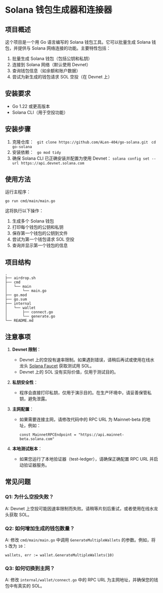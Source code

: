 # Solana 钱包生成器和连接器

## 项目概述

这个项目是一个用 Go 语言编写的 Solana 钱包工具。它可以批量生成 Solana 钱包，并提供与 Solana 网络连接的功能。主要特性包括：

1. 批量生成 Solana 钱包（包括公钥和私钥）
2. 连接到 Solana 网络（默认使用 Devnet）
3. 查询钱包信息（如余额和账户数据）
4. 尝试为新生成的钱包请求 SOL 空投（在 Devnet 上）

## 安装要求

- Go 1.22 或更高版本
- Solana CLI（用于空投功能）

## 安装步骤

1. 克隆仓库：
``` git clone https://github.com/ALen-404/go-solana.git```
``` cd go-solana```
2. 安装依赖：
``` go mod tidy```
3. 确保 Solana CLI 已正确安装并配置为使用 Devnet：
```solana config set --url https://api.devnet.solana.com```

## 使用方法

运行主程序：
``` 
go run cmd/main/main.go
```

这将执行以下操作：

1. 生成多个 Solana 钱包
2. 打印每个钱包的公钥和私钥
3. 保存第一个钱包的公钥到文件
4. 尝试为第一个钱包请求 SOL 空投
5. 查询并显示第一个钱包的信息

## 项目结构

```
.
├── airdrop.sh
├── cmd
│   └── main
│       └── main.go
├── go.mod
├── go.sum
├── internal
│   └── wallet
│       ├── connect.go
│       └── generate.go
└── README.md    
```

## 注意事项

1. **Devnet 限制**：
    - Devnet 上的空投有速率限制。如果遇到错误，请稍后再试或使用在线水龙头 [Solana Faucet](https://solfaucet.com/) 获取测试用 SOL。
    - Devnet 上的 SOL 没有实际价值，仅用于测试目的。

2. **私钥安全性**：
    - 程序会直接打印私钥，仅用于演示目的。在生产环境中，请妥善保管私钥，避免泄露。

3. **主网配置**：
    - 如果需要连接主网，请修改代码中的 RPC URL 为 Mainnet-beta 的地址，例如：
      ```
      const MainnetRPCEndpoint = "https://api.mainnet-beta.solana.com"
      ```

4. **本地测试账本**：
    - 如果您运行了本地验证器（test-ledger），请确保正确配置 RPC URL 并启动验证器服务。

## 常见问题

### Q1: 为什么空投失败？
A: Devnet 上空投可能因速率限制而失败。请稍等片刻后重试，或者使用在线水龙头获取 SOL。

### Q2: 如何增加生成的钱包数量？
A: 修改 `cmd/main/main.go` 中调用 `GenerateMultipleWallets` 的参数。例如，将 `5` 改为 `10`：
```
wallets, err := wallet.GenerateMultipleWallets(10)
```

### Q3: 如何切换到主网？
A: 修改 `internal/wallet/connect.go` 中的 RPC URL 为主网地址，并确保您的钱包中有真实的 SOL。

